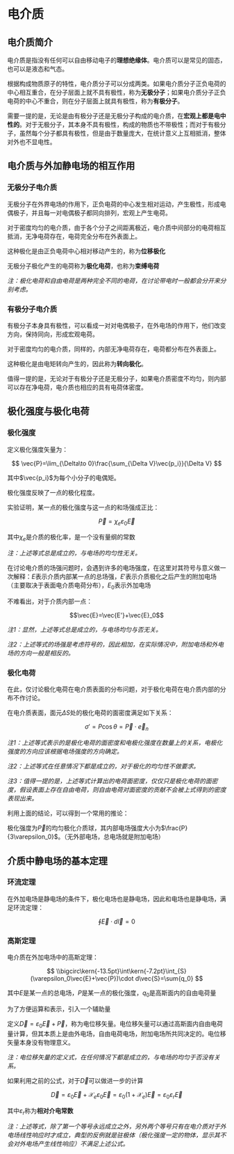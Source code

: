 # 电介质

## 电介质简介

电介质是指没有任何可以自由移动电子的**理想绝缘体**。电介质可以是常见的固态，也可以是液态和气态。

根据构成物质原子的特性，电介质分子可以分成两类。如果电介质分子正负电荷的中心相互重合，在分子层面上就不具有极性，称为**无极分子**；如果电介质分子正负电荷的中心不重合，则在分子层面上就具有极性，称为**有极分子**。

需要一提的是，无论是由有极分子还是无极分子构成的电介质，在**宏观上都是电中性的**。对于无极分子，其本身不具有极性，构成的物质也不带极性；而对于有极分子，虽然每个分子都具有极性，但是由于数量庞大，在统计意义上互相抵消，整体对外也不显电性。

## 电介质与外加静电场的相互作用

### 无极分子电介质

无极分子在外界电场的作用下，正负电荷的中心发生相对运动，产生极性，形成电偶极子，并且每一对电偶极子都同向排列，宏观上产生电荷。

对于密度均匀的电介质，由于各个分子之间距离极近，电介质中间部分的电荷相互抵消，无净电荷存在，电荷完全分布在外表面上。

这种极化是由正负电荷中心相对移动产生的，称为**位移极化**

无极分子极化产生的电荷称为**极化电荷**，也称为**束缚电荷**

*注：极化电荷和自由电荷是两种完全不同的电荷，在讨论带电时一般都会分开来分别考虑。*

### 有极分子电介质

有极分子本身具有极性，可以看成一对对电偶极子，在外电场的作用下，他们改变方向，保持同向，形成宏观电荷。

对于密度均匀的电介质，同样的，内部无净电荷存在，电荷都分布在外表面上。

这种极化是由电矩转向产生的，因此称为**转向极化**。

值得一提的是，无论对于有极分子还是无极分子，如果电介质密度不均匀，则内部可以存在净电荷，电介质也相应的具有电荷体密度。

## 极化强度与极化电荷

### 极化强度

定义极化强度矢量为：

$$
\vec{P}=\lim_{\Delta\to 0}\frac{\sum_{\Delta V}\vec{p_i}}{\Delta V}
$$

其中$\vec{p_i}$为每个小分子的电偶矩。

极化强度反映了一点的极化程度。

实验证明，某一点的极化强度与这一点的和场强成正比：

$$\vec{P}=\chi_e \varepsilon_0 \vec{E}$$

其中$\chi_e$是介质的极化率，是一个没有量纲的常数

*注：上述等式总是成立的，与电场的均匀性无关。*

在讨论电介质的场强问题时，会遇到许多的电场强度，在这里对其符号与意义做一次解释：$E$表示介质内部某一点的总场强，$E'$表示介质极化之后产生的附加电场（主要取决于表面电介质电荷分布），$E_0$表示外加电场

不难看出，对于介质内部一点：

$$\vec{E}=\vec{E'}+\vec{E}_0$$

*注1：显然，上述等式总是成立的，与电场均匀与否无关。*

*注2：上述等式的场强是考虑符号的，因此相加，在实际情况中，附加电场和外电场的方向一般是相反的。*

### 极化电荷

在此，仅讨论极化电荷在电介质表面的分布问题，对于极化电荷在电介质内部的分布不作讨论。

在电介质表面，面元$\Delta S$处的极化电荷的面密度满足如下关系：

$$\sigma'=P\cos \theta=\vec{P}\cdot \vec{e}_n$$

*注1：上述等式表示的是极化电荷的面密度和电极化强度在数量上的关系，电极化强度的方向应该根据电场强度的方向确定。*

*注2：上述等式在任意情况下都是成立的，对于极化的均匀性不做要求。*

*注3：值得一提的是，上述等式计算出的电荷面密度，仅仅只是极化电荷的面密度，假设表面上存在自由电荷，则自由电荷对面密度的贡献不会被上式得到的密度表现出来。*

利用上面的结论，可以得到一个常用的推论：

极化强度为$\vec{P}$的均匀极化介质球，其内部电场强度大小为$\frac{P}{3\varepsilon_0}$。（无外部电场，总电场就是附加电场）

## 介质中静电场的基本定理

### 环流定理

在外加电场是静电场的条件下，极化电场也是静电场，因此和电场也是静电场，满足环流定理：

$$
\oint \vec{E}\cdot d\vec{l}=0
$$

### 高斯定理

电介质在外加电场中的高斯定理：

$$
\\bigcirc\kern{-13.5pt}\int\kern{-7.2pt}\int_{S}(\varepsilon_0\vec{E}+\vec{P})\cdot d\vec{S}=\sum{q_0}
$$

其中$E$是某一点的总电场，$P$是某一点的极化强度，$q_0$是高斯面内的自由电荷量

为了方便运算和表示，引入一个辅助量

定义$\vec{D}=\varepsilon_0\vec{E}+\vec{P}$，称为电位移矢量。电位移矢量可以通过高斯面内自由电荷量计算，但其本质上是由外电场，自由电荷电场，附加电场所共同决定的。电位移矢量本身没有物理意义。

*注：电位移矢量的定义式，在任何情况下都是成立的，与电场的均匀于否没有关系。*

如果利用之前的公式，对于$\vec{D}$可以做进一步的计算

$$
\vec{D}=\varepsilon_0\vec{E}+\mathcal{X}_e \varepsilon_0 \vec{E}=\varepsilon_0(1+\mathcal{X}_e)\vec{E}=\varepsilon_0\varepsilon_r\vec{E}
$$

其中$\varepsilon_r$称为**相对介电常数**

*注：上述等式，除了第一个等号永远成立之外，另外两个等号只有在电介质对于外电场线性响应时才成立，典型的反例就是驻极体（极化强度一定的物体，显示其不会对外电场产生线性响应）不满足上述公式。*
